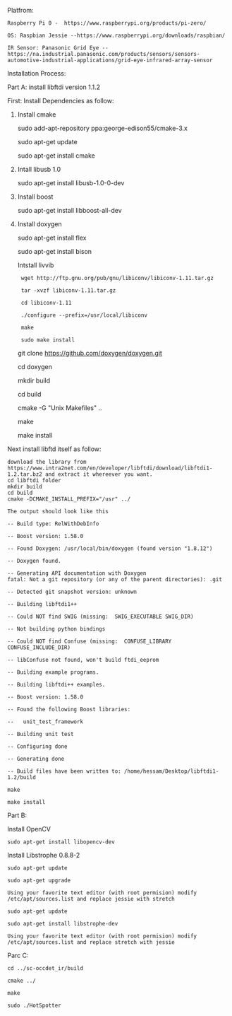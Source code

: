 Platfrom:

    Raspberry Pi 0 -  https://www.raspberrypi.org/products/pi-zero/

    OS: Raspbian Jessie --https://www.raspberrypi.org/downloads/raspbian/

    IR Sensor: Panasonic Grid Eye -- https://na.industrial.panasonic.com/products/sensors/sensors-automotive-industrial-applications/grid-eye-infrared-array-sensor

Installation Process:

Part A:
install libftdi version 1.1.2

First: Install Dependencies as follow:
1. Install cmake
	
    sudo add-apt-repository ppa:george-edison55/cmake-3.x
	
    sudo apt-get update
	
    sudo apt-get install cmake

2. Intall libusb 1.0

    sudo apt-get install libusb-1.0-0-dev

3. Install boost
   
    sudo apt-get install libboost-all-dev

4. Install doxygen

    sudo apt-get install flex
	
    sudo apt-get install bison
	
    Intstall livvib 
        
        wget http://ftp.gnu.org/pub/gnu/libiconv/libiconv-1.11.tar.gz
		
        tar -xvzf libiconv-1.11.tar.gz
		
        cd libiconv-1.11
        
        ./configure --prefix=/usr/local/libiconv
        
        make
        
        sudo make install
        
    git clone https://github.com/doxygen/doxygen.git
        
    cd doxygen
    
    mkdir build
    
    cd build
    
    cmake -G "Unix Makefiles" ..
    
    make
	
	make install

Next install libftd itself as follow:

    download the library from https://www.intra2net.com/en/developer/libftdi/download/libftdi1-1.2.tar.bz2 and extract it whereever you want.
    cd libftdi folder
    mkdir build
    cd build
    cmake -DCMAKE_INSTALL_PREFIX="/usr" ../

	The output should look like this
	
	-- Build type: RelWithDebInfo
	
	-- Boost version: 1.58.0
	
	-- Found Doxygen: /usr/local/bin/doxygen (found version "1.8.12") 
	
	-- Doxygen found.
	
	-- Generating API documentation with Doxygen
	fatal: Not a git repository (or any of the parent directories): .git
	
	-- Detected git snapshot version: unknown
	
	-- Building libftdi1++
	
	-- Could NOT find SWIG (missing:  SWIG_EXECUTABLE SWIG_DIR) 
	
	-- Not building python bindings
	
	-- Could NOT find Confuse (missing:  CONFUSE_LIBRARY CONFUSE_INCLUDE_DIR) 
	
	-- libConfuse not found, won't build ftdi_eeprom
	
	-- Building example programs.
	
	-- Building libftdi++ examples.
	
	-- Boost version: 1.58.0
	
	-- Found the following Boost libraries:
	
	--   unit_test_framework
	
	-- Building unit test
	
	-- Configuring done
	
	-- Generating done
	
	-- Build files have been written to: /home/hessam/Desktop/libftdi1-1.2/build

    make

    make install

Part B:

Install OpenCV 

    sudo apt-get install libopencv-dev

Install Libstrophe 0.8.8-2
	
    sudo apt-get update
	
	sudo apt-get upgrade
	
	Using your favorite text editor (with root permision) modify /etc/apt/sources.list and replace jessie with stretch
	
	sudo apt-get update
	
	sudo apt-get install libstrophe-dev 
	
	Using your favorite text editor (with root permision) modify /etc/apt/sources.list and replace stretch with jessie

Parc C:

    cd ../sc-occdet_ir/build

    cmake ../

    make

    sudo ./HotSpotter